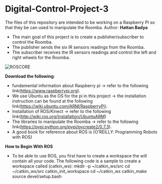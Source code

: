 # Digital-Control-Project-3
The files of this repository are intended to be working on a Raspberry PI so that they be can used to manipulate the Roomba.
Author: **Hattan Badya**

- The main goal of this project is to create a publisher/subscriber to control the Roomba.
- The publisher sends the six IR sensors readings from the Roomba.
- The subscriber receives the IR sensors readings and control the left and right wheels for the Roomba.

![ROSCORE](https://github.com/tuf76885/Digital-Control-Project-3/blob/master/ROS/Screen%20Shot%202017-11-29%20at%204.58.21%20PM.png)

**Download the following**:
- fundamental information about Raspberry pi -> refer to the following link(https://www.raspberrypi.org).
- We use Ubuntu as the OS for the pi in this project -> the installation instruction can be found at the following     link(https://wiki.ubuntu.com/ARM/RaspberryPi).
- Installation of ROS/Kinect -> refer to the following link(http://wiki.ros.org/Installation/UbuntuARM)
- The libraries to manipulate the Roomba -> refer to the following link(https://pypi.python.org/pypi/pycreate2/0.7.3).
- A good book for reference about ROS is (O'REILLY: Programming Robots with ROS) 

**How to Begin With ROS**
- To be able to use ROS, you first have to create a workspace the will contain all your code. The following code is a sample to create a workspace called (catkin_ws):
mkdir -p ~/catkin_ws/src
cd ~/catkin_ws/src
catkin_init_workspace
cd ~/catkin_ws
catkin_make
source devel/setup.bash
